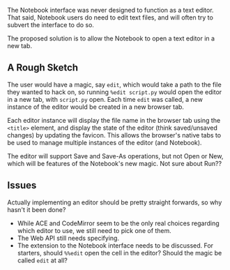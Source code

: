The Notebook interface was never designed to function as a text editor. That said, Notebook users do need to edit text files, and will often try to subvert the interface to do so.

The proposed solution is to allow the Notebook to open a text editor in a new tab.

## A Rough Sketch

The user would have a magic, say `edit`, which would take a path to the file they wanted to hack on, so running `%edit script.py` would open the editor in a new tab, with `script.py` open. Each time `edit` was called, a new instance of the editor would be created in a new browser tab.

Each editor instance will display the file name in the browser tab using the `<title>` element, and display the state of the editor (think saved/unsaved changes) by updating the favicon. This allows the browser's native tabs to be used to manage multiple instances of the editor (and Notebook).

The editor will support Save and Save-As operations, but not Open or New, which will be features of the Notebook's new magic. Not sure about Run??

## Issues

Actually implementing an editor should be pretty straight forwards, so why hasn't it been done?

- While ACE and CodeMirror seem to be the only real choices regarding which editor to use, we still need to pick one of them.
- The Web API still needs specifying.
- The extension to the Notebook interface needs to be discussed. For starters, should `%%edit` open the cell in the editor? Should the magic be called `edit` at all?
